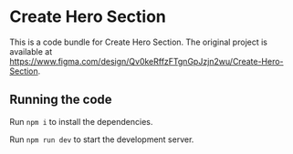 
  # Create Hero Section

  This is a code bundle for Create Hero Section. The original project is available at https://www.figma.com/design/Qv0keRffzFTgnGpJzjn2wu/Create-Hero-Section.

  ## Running the code

  Run `npm i` to install the dependencies.

  Run `npm run dev` to start the development server.
  
